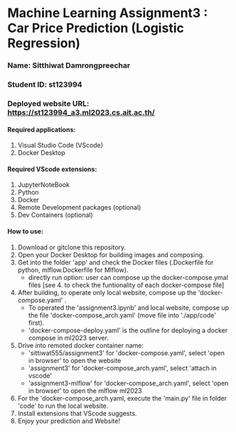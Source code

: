 # Machine Learning Assignment3 : Car Price Prediction (Logistic Regression)
### Name: Sitthiwat Damrongpreechar
### Student ID: st123994

### Deployed website URL: https://st123994_a3.ml2023.cs.ait.ac.th/

#### Required applications:
1. Visual Studio Code (VScode)
2. Docker Desktop
   
#### Required VScode extensions:
1. JupyterNoteBook
2. Python
3. Docker
4. Remote Development packages (optional)
5. Dev Containers (optional)

#### How to use:
1. Download or gitclone this repository.
2. Open your Docker Desktop for building images and composing.
3. Get into the folder 'app' and check the Docker files (.Dockerfile for python, mlflow.Dockerfile for Mlflow).
   - directly run option: user can compose up the docker-compose.ymal files [see 4. to check the funtionality of each docker-compose file]
4. After building, to operate only local website, compose up the 'docker-compose.yaml' .
   -  To operated the 'assignment3.ipynb' and local website, compose up the file 'docker-compose_arch.yaml' (move file into './app/code' first). 
   - 'docker-compose-deploy.yaml' is the outline for deploying a docker compose in ml2023 server.
5. Drive into remoted docker container name:
   - 'sittiwat555/assignment3' for 'docker-compose.yaml', select 'open in browser' to open the website
   - 'assignment3' for 'docker-compose_arch.yaml', select 'attach in vscode'
   - 'assignment3-mlflow' for 'docker-compose_arch.yaml', select 'open in browser' to open the mlflow ml2023
6. For the 'docker-compose_arch.yaml, execute the 'main.py' file in folder 'code' to run the local website.
7. Install extensions that VScode suggests.
8. Enjoy your prediction and Website!  
